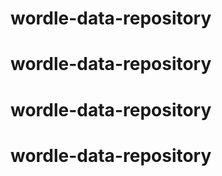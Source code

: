 # wordle-data-repository
# wordle-data-repository
# wordle-data-repository
# wordle-data-repository
